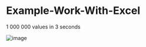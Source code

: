 # Example-Work-With-Excel

1 000 000 values in 3 seconds

![image](https://user-images.githubusercontent.com/7283674/206589502-109c647b-c780-41a9-a881-ceaac1cc54ae.png)
